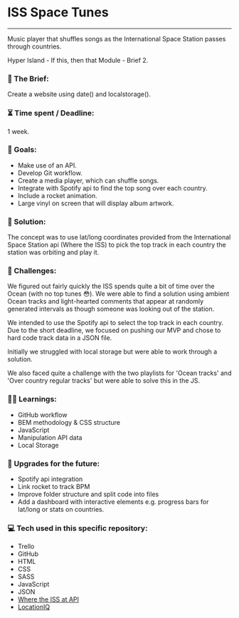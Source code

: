 # ISS Space Tunes

---

Music player that shuffles songs as the International Space Station passes through countries.

Hyper Island - If this, then that Module - Brief 2.

### :open_file_folder: The Brief:

Create a website using date() and localstorage().

### :hourglass_flowing_sand: Time spent / Deadline:

1 week.

### :dart: Goals:

- Make use of an API.
- Develop Git workflow.
- Create a media player, which can shuffle songs.
- Integrate with Spotify api to find the top song over each country.
- Include a rocket animation.
- Large vinyl on screen that will display album artwork.

### :mechanical_arm: Solution:

The concept was to use lat/long coordinates provided from the International Space Station api (Where the ISS) to pick the top track in each country the station was orbiting and play it.

### :anger: Challenges:

We figured out fairly quickly the ISS spends quite a bit of time over the Ocean (with no top tunes 😳). We were able to find a solution using ambient Ocean tracks and light-hearted comments that appear at randomly generated intervals as though someone was looking out of the station.

We intended to use the Spotify api to select the top track in each country. Due to the short deadline, we focused on pushing our MVP and chose to hard code track data in a JSON file.

Initially we struggled with local storage but were able to work through a solution.

We also faced quite a challenge with the two playlists for 'Ocean tracks' and 'Over country regular tracks' but were able to solve this in the JS.

### :man_student: Learnings:

- GitHub workflow
- BEM methodology & CSS structure
- JavaScript
- Manipulation API data
- Local Storage

### :nut_and_bolt: Upgrades for the future:

- Spotify api integration
- Link rocket to track BPM
- Improve folder structure and split code into files
- Add a dashboard with interactive elements e.g. progress bars for lat/long or stats on countries.

### :computer: Tech used in this specific repository:

- Trello
- GitHub
- HTML
- CSS
- SASS
- JavaScript
- JSON
- [Where the ISS at API](https://wheretheiss.at/w/developer)
- [LocationIQ](https://locationiq.com/)
